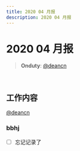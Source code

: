 ```yaml
---
title: 2020 04 月报
description: 2020 04 月报
---
```



# 2020 04 月报

> **Onduty**: [@deancn](https://github.com/deancn)
<br>

## 工作内容

[@deancn](https://github.com/deancn)

### bbhj

- [ ] 忘记记录了

